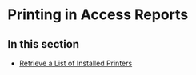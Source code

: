 
# Printing in Access Reports

## In this section


-  [Retrieve a List of Installed Printers](e3162c3e-6b5b-77c3-32f9-1fdfa64cdefc.md)
    
